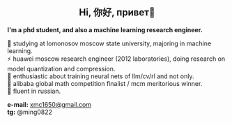 ## <center> Hi,  你好, привет👋 </center>

**I'm a phd student, and also a machine learning research engineer.**

🔭 studying at lomonosov moscow state university, majoring in machine learning.  
⚡ huawei moscow research engineer (2012 laboratories), doing research on model quantization and compression.  
🤔 enthusiastic about training neural nets of llm/cv/rl and not only.  
🌱 alibaba global math competition finalist / mcm meritorious winner.  
💬 fluent in russian.  

**e-mail:** xmc1650@gmail.com  
**tg:** @ming0822

<!--
**mmmiiinnnggg/mmmiiinnnggg** is a ✨ _special_ ✨ repository because its `README.md` (this file) appears on your GitHub profile.

Here are some ideas to get you started:

- 🔭 I’m currently working on ...
- 🌱 I’m currently learning ...
- 👯 I’m looking to collaborate on ...
- 🤔 I’m looking for help with ...
- 💬 Ask me about ...
- 📫 How to reach me: ...
- 😄 Pronouns: ...
- ⚡ Fun fact: ...
-->
